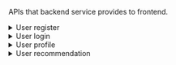 APIs that backend service provides to frontend.

<!-- -------------------------------- User Associated -------------------------------- -->

<details>

<summary>User register</summary>

**Description：** 

- New user registration

**Request URL：** 
- ` http://www.gitguddojo.com/api/user/register `
  
**Request Method：**
- POST 

**Request：** 

|Parameter|Required|Type|Comment|
|:----    |:---|:----- |-----   |
|user_name |Y  |string | User name   |
|password |Y  |string | password    |
|name     |N  |string | nick name    |

 **Request Sample**

``` 
  {
    "user_name": "eirc+user+name",
    "password": "xxxxxxxxxx",
    "name": "Eric
  }
```

 **Response** 

|Parameter|Type|Comment|
|:-----  |:-----|-----                           |
|uid |int   |user ID  |
|token |string   |user access token  |
|reg_time |string   |user register time  |

 **Response Sample**

``` 
  {
    "error_code": 0,
    "data": {
      "uid": "1",
      "token": "user_token_in_base64_encoding",
      "reg_time": "1436864169"
    }
  }
```

 **Comments** 

- This API doesn't support Google/Facebook/AppID register

</details>

<details>

<summary>User login</summary>

**Description：** 

- User login with user and password

**Request URL：** 
- ` http://www.gitguddojo.com/api/user/login `
  
**Request Method：**
- POST 

**Request：** 

|Parameter|Required|Type|Comment|
|:----    |:---|:----- |-----   |
|user_name |Y  |string | User name   |
|password |Y  |string | password    |

 **Request Sample**

``` 
  {
    "user_name": "eirc+user+name",
    "password": "xxxxxxxxxx"
  }
```

**Response** 

|Parameter|Type|Comment|
|:-----  |:-----|----- |
|uid |int   |user ID  |
|token |string   |user access token  |
|last_login_time |string   |last login time|

 **Response Sample**

``` 
  {
    "error_code": 0,
    "data": {
      "uid": "1",
      "token": "user_token_in_base64_encoding",
      "last_login_time": "0"
    }
  }
```

 **Comments** 

- This API doesn't support Google/Facebook/AppID login

</details>

<!-- -------------------------------- User profile -------------------------------- -->

<details>

<summary>User profile</summary>

**Description：** 

- Get detail info of one specific user

**Request URL：** 
- ` http://www.gitguddojo.com/api/user/profile `
  
**Request Method：**
- GET 

**Request：** 

|Parameter|Required|Type|Comment|
|:----    |:---|:----- |-----   |
|user_name |Y  |string | User name   |
|token |Y  |string | User access token    |

 **Request Sample**

``` 
  {
    "user_name": "eirc+user+name",
    "token": "user_token_in_base64_encoding"
  }
```

**Response** 

|Parameter|Type|Comment|
|:-----  |:-----|----- |
|user_name |int   |user name  |
|game_level |string   |user game level  |
|game_role |string   |last game role|

 **Response Sample**

```
  {
    "error_code": 0,
    "data": {
      "user_name": "eric",
      "game_level": "14",
      "game_role": "0"
    }
  }
```

 **Comments** 

- Currently just for current user. But we can expant to all the users

</details>

<!-- -------------------------------- User recommendation -------------------------------- -->

<details>

<summary>User recommendation</summary>

**Description：** 

- Get list of recommended users for the current user

**Request URL：** 
- ` http://www.gitguddojo.com/api/user/recommendation `
  
**Request Method：**
- GET 

**Request：** 

|Parameter|Required|Type|Comment|
|:----    |:---|:----- |-----   |
|user_name |Y  |string | User name   |
|token |Y  |string | User access token    |

 **Request Sample**

``` 
  {
    "user_name": "eirc+user+name",
    "token": "user_token_in_base64_encoding"
  }
```

**Response** 

|Parameter|Type|Comment|
|:-----  |:-----|----- |
|user_name |int   |user name  |
|game_level |string   |user game level  |
|game_role |string   |last game role|

 **Response Sample**

```
  {
    "error_code": 0,
    "data": [{
      "user_name": "eric",
      "game_level": "14",
      "game_role": "0"
    },
    {
      "user_name": "lin",
      "game_level": "13",
      "game_role": "0"
    }
    ]
  }
```

 **Comments** 

- Response data is an array of users

</details>

